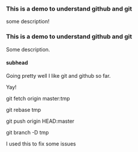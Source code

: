 ### This is a demo to understand github and git

 some description!
 
 ### This is a demo to understand github and git

 Some description.

#### subhead

Going pretty well I like git and github so far.

Yay!

git fetch origin master:tmp

git rebase tmp

git push origin HEAD:master

git branch -D tmp

I used this to fix some issues


